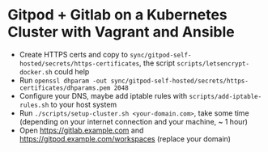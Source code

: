 # Gitpod + Gitlab on a Kubernetes Cluster with Vagrant and Ansible

- Create HTTPS certs and copy to `sync/gitpod-self-hosted/secrets/https-certificates`, the script `scripts/letsencrypt-docker.sh` could help
- Run `openssl dhparam -out sync/gitpod-self-hosted/secrets/https-certificates/dhparams.pem 2048`
- Configure your DNS, maybe add iptable rules with `scripts/add-iptable-rules.sh` to your host system
- Run `./scripts/setup-cluster.sh <your-domain.com>`, take some time (depending on your internet connection and your machine, ~ 1 hour)
- Open https://gitlab.example.com and https://gitpod.example.com/workspaces (replace your domain)
